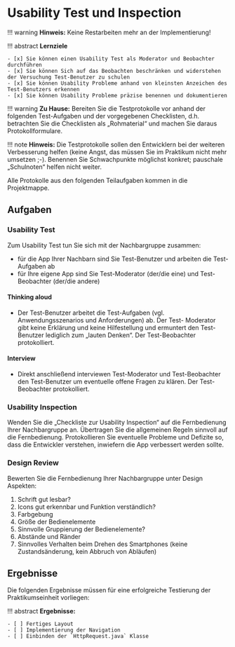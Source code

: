 # Usability Test und Inspection

!!! warning
    **Hinweis:** Keine Restarbeiten mehr an der Implementierung!

!!! abstract 
    **Lernziele**

    - [x] Sie können einen Usability Test als Moderator und Beobachter durchführen
    - [x] Sie können Sich auf das Beobachten beschränken und widerstehen der Versuchung Test-Benutzer zu schulen
    - [x] Sie können Usability Probleme anhand von kleinsten Anzeichen des Test-Benutzers erkennen
    - [x] Sie können Usability Probleme präzise benennen und dokumentieren

!!! warning
     **Zu Hause:** Bereiten Sie die Testprotokolle vor anhand der folgenden Test-Aufgaben und der vorgegebenen Checklisten, d.h. betrachten Sie die Checklisten als „Rohmaterial“ und machen Sie daraus Protokollformulare.

!!! note
    **Hinweis:** Die Testprotokolle sollen den Entwicklern bei der weiteren Verbesserung helfen (keine Angst, das müssen Sie im Praktikum nicht mehr umsetzen ;-). Benennen Sie Schwachpunkte möglichst konkret; pauschale „Schulnoten“ helfen nicht weiter.

Alle Protokolle aus den folgenden Teilaufgaben kommen in die Projektmappe.

## Aufgaben

### Usability Test
Zum Usability Test tun Sie sich mit der Nachbargruppe zusammen:

* für die App Ihrer Nachbarn sind Sie Test-Benutzer und arbeiten die Test-Aufgaben ab
* für Ihre eigene App sind Sie Test-Moderator (der/die eine) und Test-Beobachter (der/die andere)

#### Thinking aloud
* Der Test-Benutzer arbeitet die Test-Aufgaben (vgl. Anwendungsszenarios und Anforderungen) ab. Der Test- Moderator gibt keine Erklärung und keine Hilfestellung und ermuntert den Test-Benutzer lediglich zum „lauten Denken“. Der Test-Beobachter protokolliert.
#### Interview
* Direkt anschließend interviewen Test-Moderator und Test-Beobachter den Test-Benutzer um eventuelle offene Fragen zu klären. Der Test-Beobachter protokolliert.


### Usability Inspection
Wenden Sie die „Checkliste zur Usability Inspection“ auf die Fernbedienung Ihrer Nachbargruppe an. Übertragen Sie die allgemeinen Regeln sinnvoll auf die Fernbedienung. Protokollieren Sie eventuelle Probleme und Defizite so, dass die Entwickler verstehen, inwiefern die App verbessert werden sollte.

### Design Review
Bewerten Sie die Fernbedienung Ihrer Nachbargruppe unter Design Aspekten:

1. Schrift gut lesbar?
2. Icons gut erkennbar und Funktion verständlich?
3. Farbgebung
4. Größe der Bedienelemente
5. Sinnvolle Gruppierung der Bedienelemente?
6. Abstände und Ränder
7. Sinnvolles Verhalten beim Drehen des Smartphones (keine Zustandsänderung, kein Abbruch von Abläufen)

## Ergebnisse

Die folgenden Ergebnisse müssen für eine erfolgreiche Testierung der Praktikumseinheit vorliegen:

!!! abstract
    __Ergebnisse:__

    - [ ] Fertiges Layout
    - [ ] Implementierung der Navigation
    - [ ] Einbinden der `HttpRequest.java` Klasse